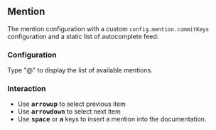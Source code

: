 ## Mention

The mention configuration with a custom `config.mention.commitKeys` configuration and a static list of autocomplete feed:

### Configuration

Type "@" to display the list of available mentions.

### Interaction

- Use **<kbd>arrowup</kbd>** to select previous item
- Use **<kbd>arrowdown</kbd>** to select next item
- Use **<kbd>space</kbd>** or **<kbd>a</kbd>** keys to insert a mention into the documentation.
